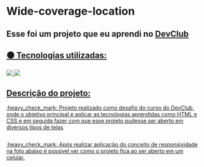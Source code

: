 # Wide-coverage-location
## Esse foi um projeto que eu aprendi no <a href="https://rodolfomori.com.br/devclub">DevClub
## :black_circle: Tecnologias utilizadas:

<img src="https://img.shields.io/badge/HTML5-E34F26?style=for-the-badge&logo=html5&logoColor=white">
<img src="https://img.shields.io/badge/CSS3-1572B6?style=for-the-badge&logo=css3&logoColor=white">
 
## Descrição do projeto:
<p> :heavy_check_mark: Projeto realizado como desafio do curso do DevClub, onde o objetivo principal e aplicar as tecnologias aprendidas como HTML e CSS e em seguida fazer com que esse projeto pudesse ser aberto em diversos tipos de telas </p>

<img src="">

<p> :heavy_check_mark: Após realizar aplicação do conceito de responsividade na foto abaixo é possivel ver como o projeto fica ao ser aberto em um celular.</p>
<img  src="">

